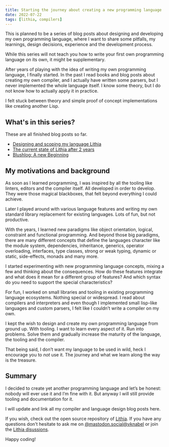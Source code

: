 ```yaml
---
title: Starting the journey about creating a new programming language
date: 2022-07-22
tags: [lithia, compilers]
---
```


This is planned to be a series of blog posts about designing and developing my own programming language, where I want to share some pitfalls, my learnings, design decisions, experience and the development process.

While this series will not teach you how to write your first own programming language on its own, it might be supplementary.

After years of playing with the idea of writing my own programming language, I finally started. In the past I read books and blog posts about creating my own compiler, and I actually have written some parsers, but I never implemented the whole language itself. I know some theory, but I do not know how to actually apply it in practice.

I felt stuck between theory and simple proof of concept implementations like creating another Lisp.

## What's in this series?

These are all finished blog posts so far.

- [Designing and scoping my language Lithia](/posts/designing-and-scoping-my-language-lithia/)
- [The current state of Lithia after 2 years](/posts/the-current-state-of-lithia-after-2-years/)
- [Blushlog: A new Beginning](/posts/2025-09-16/blushlog-a-new-beginning/)

## My motivations and background

As soon as I learned programming, I was inspired by all the tooling like linters, editors and the compiler itself. All developed in order to develop. They were those magical blackboxes, that felt beyond everything I could achieve.

Later I played around with various language features and writing my own standard library replacement for existing languages. Lots of fun, but not productive.

With the years, I learned new paradigms like object orientation, logical, constraint and functional programming. And beyond those big paradigms, there are many different concepts that define the languages character like the module system, dependencies, inheritance, generics, operator overloading, interfaces, type classes, strong or weak typing, dynamic or static, side-effects, monads and many more.

I started experimenting with new programming language concepts, mixing a few and thinking about the consequences. How do these features integrate and what does it mean for a different group of features? And which syntax do you need to support the special characteristics?

For fun, I worked on small libraries and tooling in existing programming language ecosystems. Nothing special or widespread.
I read about compilers and interpreters and even though I implemented small lisp-like languages and custom parsers, I felt like I couldn’t write a compiler on my own.

I kept the wish to design and create my own programming language from ground up. With tooling. I want to learn every aspect of it. Run into problems. Solve them and gradually increase the maturity of the language, the tooling and the compiler.

That being said, I don’t want my language to be used in wild, heck I encourage you to _not_ use it. The journey and what we learn along the way is the treasure.

## Summary

I decided to create yet another programming language and let’s be honest: nobody will ever use it and I’m fine with it. But anyway I will still provide tooling and documentation for it.

I will update and link all my compiler and language design blog posts here.

If you wish, check out the open source repository of [Lithia](https://github.com/vknabel/lithia). If you have any questions don't hesitate to ask me on [@mastodon.social@vknabel](https://mastodon.social/@vknabel) or join the [Lithia disussions](https://github.com/vknabel/lithia/discussions).

Happy coding!
